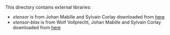 This directory contains external libraries:

* *xtensor* is from Johan Mabille and Sylvain Corlay downloaded from [here](https://github.com/QuantStack/xtensor)
* *xtensor-blas* is from Wolf Vollprecht, Johan Mabille and Sylvain Corlay downloaded from [here](https://github.com/QuantStack/xtensor-blas)
